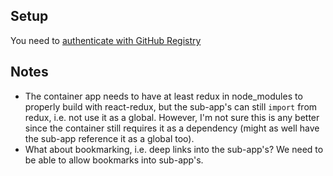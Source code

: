 ## Setup
You need to [authenticate with GitHub Registry](https://help.github.com/en/github/managing-packages-with-github-packages/configuring-npm-for-use-with-github-packages#authenticating-to-github-packages)

## Notes
* The container app needs to have at least redux in node_modules to properly build with react-redux, but the sub-app's can
still `import` from redux, i.e. not use it as a global. However, I'm not sure this is any better since the container still
requires it as a dependency (might as well have the sub-app reference it as a global too).
* What about bookmarking, i.e. deep links into the sub-app's? We need to be able to allow bookmarks into sub-app's.
